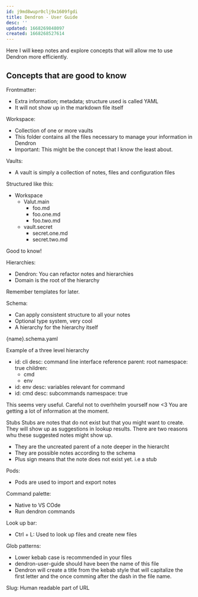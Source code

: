 ```yaml
---
id: j9md8wupr0clj9x1609fgdi
title: Dendron - User Guide
desc: ''
updated: 1668269848097
created: 1668268527614
---
```

Here I will keep notes and explore concepts that will allow me to use Dendron more efficiently.



## Concepts that are good to know
Frontmatter: 
* Extra information; metadata; structure used is called YAML
* It will not show up in the markdown file itself

Workspace:
* Collection of one or more vaults
* This folder contains all the files necessary to manage your information in Dendron
* Important: This might be the concept that I know the least about. 

Vaults:
* A vault is simply a collection of notes, files and configuration files

Structured like this:
* Workspace
    * Valut.main
        * foo.md
        * foo.one.md
        * foo.two.md
    * vault.secret
        * secret.one.md
        * secret.two.md

Good to know! 

Hierarchies: 
* Dendron: You can refactor notes and hierarchies
* Domain is the root of the hierarchy

Remember templates for later.

Schema: 
* Can apply consistent structure to all your notes
* Optional type system, very cool
* A hierarchy for the hierarchy itself

{name}.schema.yaml

Example of a three level hierarchy
- id: cli
  desc: command line interface reference
  parent: root
  namespace: true
  children:
    - cmd
    - env
- id: env
  desc: variables relevant for command
- id: cmd
  desc: subcommands 
  namespace: true

This seems very useful. Careful not to overhhelm yourself now <3 You are getting a lot of information at the moment.

Stubs
Stubs are notes that do not exist but that you might want to create. They will show up as suggestions in lookup results. There are two reasons whu these suggested notes might show up. 
* They are the uncreated parent of a note deeper in the hierarcht
* They are possible notes according to the schema
* Plus sign means that the note does not exist yet. i.e a stub

Pods:
* Pods are used to import and export notes


Command palette:
* Native to VS COde
* Run dendron commands


Look up bar:
* Ctrl + L: Used to look up files and create new files


Glob patterns: 
* Lower kebab case is recommended in your files
* dendron-user-guide should have been the name of this file
* Dendron will create a title from the kebab style that will capitalize the first letter and the once comming after the dash in the file name.

Slug: Human readable part of URL

